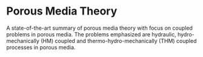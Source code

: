 # Porous Media Theory

A state-of-the-art summary of porous media theory with focus on coupled problems in porous media. The problems emphasized are hydraulic, hydro-mechanically (HM) coupled and thermo-hydro-mechanically (THM) coupled processes in porous media. 
